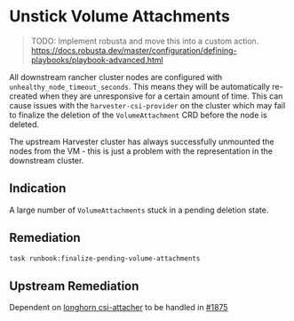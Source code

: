 # Unstick Volume Attachments

> TODO: Implement robusta and move this into a custom action. https://docs.robusta.dev/master/configuration/defining-playbooks/playbook-advanced.html

All downstream rancher cluster nodes are configured with `unhealthy_node_timeout_seconds`.  This means they will be automatically re-created when they are unresponsive for a certain amount of time.  This can cause issues with the `harvester-csi-provider` on the cluster which may fail to finalize the deletion of the `VolumeAttachment` CRD before the node is deleted.

The upstream Harvester cluster has always successfully unmounted the nodes from the VM - this is just a problem with the representation in the downstream cluster.

## Indication

A large number of `VolumeAttachments` stuck in a pending deletion state.

## Remediation

```sh
task runbook:finalize-pending-volume-attachments
```

## Upstream Remediation

Dependent on [longhorn csi-attacher](https://github.com/longhorn/longhorn-manager/blob/b810121b33789d145f220bfd0e41102a7801a354/csi/controller_server.go#L399) to be handled in [#1875](https://github.com/longhorn/longhorn/issues/1875)
